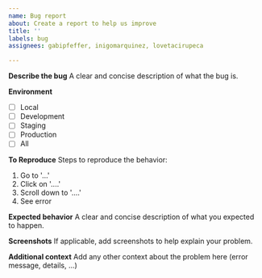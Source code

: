 ```yaml
---
name: Bug report
about: Create a report to help us improve
title: ''
labels: bug
assignees: gabipfeffer, inigomarquinez, lovetacirupeca

---
```


**Describe the bug**
A clear and concise description of what the bug is.

**Environment**
- [ ] Local
- [ ] Development
- [ ] Staging
- [ ] Production
- [ ] All

**To Reproduce**
Steps to reproduce the behavior:
1. Go to '...'
2. Click on '....'
3. Scroll down to '....'
4. See error

**Expected behavior**
A clear and concise description of what you expected to happen.

**Screenshots**
If applicable, add screenshots to help explain your problem.

**Additional context**
Add any other context about the problem here (error message, details, ...)
